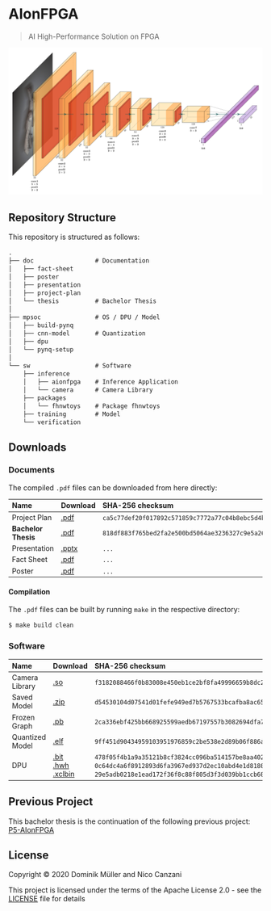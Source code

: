 # AIonFPGA

> AI High-Performance Solution on FPGA

<img src="https://github.com/MuellerDominik/AIonFPGA/blob/master/doc/.imgs/arch.svg" alt="Architecture of the Convolutional Neural Network">

## Repository Structure

This repository is structured as follows:

```
.
├── doc                 # Documentation
│   ├── fact-sheet
│   ├── poster
│   ├── presentation
│   ├── project-plan
│   └── thesis          # Bachelor Thesis
│
├── mpsoc               # OS / DPU / Model
│   ├── build-pynq
│   ├── cnn-model       # Quantization
│   ├── dpu
│   └── pynq-setup
│
└── sw                  # Software
    ├── inference
    │   ├── aionfpga    # Inference Application
    │   └── camera      # Camera Library
    ├── packages
    │   └── fhnwtoys    # Package fhnwtoys
    ├── training        # Model
    └── verification
```

## Downloads

### Documents

The compiled `.pdf` files can be downloaded from here directly:

| Name                | Download                | SHA-256 checksum                                                   |
|:------------------  |:----------------------  |:------------------------------------------------------------------ |
| Project Plan        | [.pdf][Project Plan]    | `ca5c77def20f017892c571859c7772a77c04b8ebc5d4bef795865e88b3c6474f` |
| **Bachelor Thesis** | [.pdf][Bachelor Thesis] | `818df883f765bed2fa2e500bd5064ae3236327c9e5a2626e270d5e65cc38c8f0` |
| Presentation        | [.pptx][Presentation]   | `...` |
| Fact Sheet          | [.pdf][Fact Sheet]      | `...` |
| Poster              | [.pdf][Poster]          | `...` |

#### Compilation

The `.pdf` files can be built by running `make` in the respective directory:

```bash
$ make build clean
```

### Software

| Name            | Download                                                        | SHA-256 checksum                                                   |
|:--------------- |:--------------------------------------------------------------- |:------------------------------------------------------------------ |
| Camera Library  | [.so][Camera Library]                                           | `f3182088466f0b83008e450eb1ce2bf8fa49996659b8dc2617379498735bf5b2` |
| Saved Model     | [.zip][Saved Model]                                             | `d54530104d07541d01fefe949ed7b5767533bcafba8ac65b19a765e1547bea49` |
| Frozen Graph    | [.pb][Frozen Graph]                                             | `2ca336ebf425bb668925599aedb67197557b3082694dfa79aeac130b576a4523` |
| Quantized Model | [.elf][Quantized Model]                                         | `9ff451d90434959103951976859c2be538e2d89b06f886ac267ea05bff0ac436` |
| DPU             | [.bit][DPU bit] <br> [.hwh][DPU hwh] <br> [.xclbin][DPU xclbin] | `478f05f4b1a9a35121b8cf3824cc096ba514157be8aa402950668746027e3d0c` <br> `0c64dc4a6f8912893d6fa3967ed937d2ec10abd4e1d81800386e6540eed877ab` <br> `29e5adb0218e1ead172f36f8c88f805d3f3d039bb1ccb6041286e0e21ba86dcf` |

## Previous Project

This bachelor thesis is the continuation of the following previous project: [P5-AIonFPGA](https://git.io/p5-aionfpga)

## License

Copyright &copy; 2020 Dominik Müller and Nico Canzani

This project is licensed under the terms of the Apache License 2.0 - see the [LICENSE](LICENSE "LICENSE") file for details

[Project Plan]: https://github.com/MuellerDominik/AIonFPGA/releases/download/v0.0.2/project-plan_aionfpga_canzani_mueller_v002.pdf
[Bachelor Thesis]: https://github.com/MuellerDominik/AIonFPGA/releases/download/v1.0.0/p6_aionfpga_thesis_canzani_mueller.pdf
[Presentation]: #
[Fact Sheet]: #
[Poster]: #

[Camera Library]: https://github.com/MuellerDominik/AIonFPGA/releases/download/v1.0.0/libcamera.so
[Saved Model]: https://github.com/MuellerDominik/AIonFPGA/releases/download/v1.0.0/SavedModel.zip
[Frozen Graph]: https://github.com/MuellerDominik/AIonFPGA/releases/download/v1.0.0/frozen_graph.pb
[Quantized Model]: https://github.com/MuellerDominik/AIonFPGA/releases/download/v1.0.0/dpu_fhnw_toys_0.elf
[DPU bit]: https://github.com/MuellerDominik/AIonFPGA/releases/download/v1.0.0/dpu.bit
[DPU hwh]: https://github.com/MuellerDominik/AIonFPGA/releases/download/v1.0.0/dpu.hwh
[DPU xclbin]: https://github.com/MuellerDominik/AIonFPGA/releases/download/v1.0.0/dpu.xclbin
